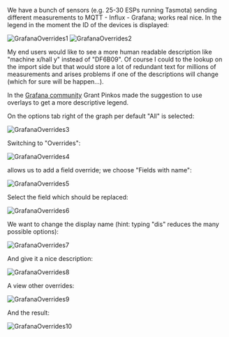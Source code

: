 We have a bunch of sensors (e.g. 25-30 ESPs running Tasmota) sending different measurements to MQTT - Influx - Grafana; works real nice. In the legend in the moment the ID of the devices is displayed:

![GrafanaOverrides1](https://user-images.githubusercontent.com/7942032/153693925-8a8c5482-2929-4fbf-b1c9-5a6787cce99b.png)
![GrafanaOverrides2](https://user-images.githubusercontent.com/7942032/153693926-11479822-3616-48e1-b715-c1b51bbbaebb.png)

My end users would like to see a more human readable description like "machine x/hall y" instead of "DF6B09". Of course I could to the lookup on the import side but that would store a lot of redundant text for millions of measurements and arises problems if one of the descriptions will change (which for sure will be happen…).

In the [Grafana community](https://community.grafana.com/t/lookup-of-device-ids-for-legend/60401) Grant Pinkos made the suggestion to use overlays to get a more descriptive legend.

On the options tab right of the graph per default "All" is selected:

![GrafanaOverrides3](https://user-images.githubusercontent.com/7942032/153693927-74772f5d-40a0-4b6f-a886-8e454264ea44.png)

Switching to "Overrides":

![GrafanaOverrides4](https://user-images.githubusercontent.com/7942032/153693928-1d6bc897-ddf1-411a-a903-6238a21e9ee8.png)

allows us to add a field override; we choose "Fields with name":

![GrafanaOverrides5](https://user-images.githubusercontent.com/7942032/153693929-1baadade-5257-4d44-a32c-d98037e3f967.png)

Select the field which should be replaced:

![GrafanaOverrides6](https://user-images.githubusercontent.com/7942032/153693930-bd021491-79eb-4a25-b81f-01e84dcf14ef.png)

We want to change the display name (hint: typing "dis" reduces the many possible options):

![GrafanaOverrides7](https://user-images.githubusercontent.com/7942032/153694156-8aadfac0-bfcb-4a1d-a178-73625633a27a.png)

And give it a nice description:

![GrafanaOverrides8](https://user-images.githubusercontent.com/7942032/153693936-c69939e2-6737-43a3-9ad7-7ce99f411c24.png)

A view other overrides:

![GrafanaOverrides9](https://user-images.githubusercontent.com/7942032/153693938-f839f4df-243f-45e0-8bd6-8694875c1656.png)

And the result:

![GrafanaOverrides10](https://user-images.githubusercontent.com/7942032/153693939-27e48370-f7b7-4fcf-8391-52632851dd2f.png)
